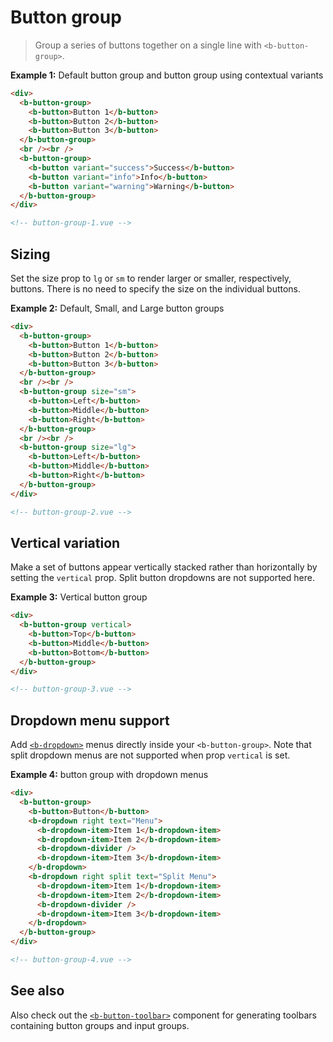 # Button group

> Group a series of buttons together on a single line with `<b-button-group>`.

**Example 1:** Default button group and button group using contextual variants

```html
<div>
  <b-button-group>
    <b-button>Button 1</b-button>
    <b-button>Button 2</b-button>
    <b-button>Button 3</b-button>
  </b-button-group>
  <br /><br />
  <b-button-group>
    <b-button variant="success">Success</b-button>
    <b-button variant="info">Info</b-button>
    <b-button variant="warning">Warning</b-button>
  </b-button-group>
</div>

<!-- button-group-1.vue -->
```

## Sizing

Set the size prop to `lg` or `sm` to render larger or smaller, respectively, buttons. There is no
need to specify the size on the individual buttons.

**Example 2:** Default, Small, and Large button groups

```html
<div>
  <b-button-group>
    <b-button>Button 1</b-button>
    <b-button>Button 2</b-button>
    <b-button>Button 3</b-button>
  </b-button-group>
  <br /><br />
  <b-button-group size="sm">
    <b-button>Left</b-button>
    <b-button>Middle</b-button>
    <b-button>Right</b-button>
  </b-button-group>
  <br /><br />
  <b-button-group size="lg">
    <b-button>Left</b-button>
    <b-button>Middle</b-button>
    <b-button>Right</b-button>
  </b-button-group>
</div>

<!-- button-group-2.vue -->
```

## Vertical variation

Make a set of buttons appear vertically stacked rather than horizontally by setting the `vertical`
prop. Split button dropdowns are not supported here.

**Example 3:** Vertical button group

```html
<div>
  <b-button-group vertical>
    <b-button>Top</b-button>
    <b-button>Middle</b-button>
    <b-button>Bottom</b-button>
  </b-button-group>
</div>

<!-- button-group-3.vue -->
```

## Dropdown menu support

Add [`<b-dropdown>`](./dropdown) menus directly inside your `<b-button-group>`. Note that split
dropdown menus are not supported when prop `vertical` is set.

**Example 4:** button group with dropdown menus

```html
<div>
  <b-button-group>
    <b-button>Button</b-button>
    <b-dropdown right text="Menu">
      <b-dropdown-item>Item 1</b-dropdown-item>
      <b-dropdown-item>Item 2</b-dropdown-item>
      <b-dropdown-divider />
      <b-dropdown-item>Item 3</b-dropdown-item>
    </b-dropdown>
    <b-dropdown right split text="Split Menu">
      <b-dropdown-item>Item 1</b-dropdown-item>
      <b-dropdown-item>Item 2</b-dropdown-item>
      <b-dropdown-divider />
      <b-dropdown-item>Item 3</b-dropdown-item>
    </b-dropdown>
  </b-button-group>
</div>

<!-- button-group-4.vue -->
```

## See also

Also check out the [`<b-button-toolbar>`](./button-toolbar) component for generating toolbars
containing button groups and input groups.

<!-- Component reference added automatically from component package.json -->
